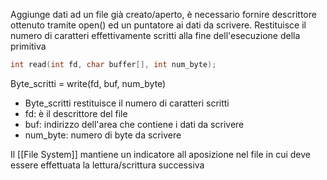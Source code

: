 
Aggiunge dati ad un file già creato/aperto, è necessario fornire descrittore ottenuto tramite open() ed un puntatore ai dati da scrivere. Restituisce il numero di caratteri effettivamente scritti alla fine dell'esecuzione della primitiva


```C
int read(int fd, char buffer[], int num_byte);
```


Byte_scritti = write(fd, buf, num_byte)

- Byte_scritti restituisce il numero di caratteri scritti
- fd: è il descrittore del file
- buf: indirizzo dell'area che contiene i dati da scrivere
- num_byte: numero di byte da scrivere


Il [[File System]] mantiene un indicatore all aposizione nel file in cui deve essere effettuata la lettura/scrittura successiva



